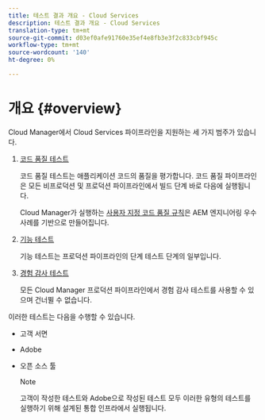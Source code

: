 ```yaml
---
title: 테스트 결과 개요 - Cloud Services
description: 테스트 결과 개요 - Cloud Services
translation-type: tm+mt
source-git-commit: d03ef0afe91760e35ef4e8fb3e3f2c833cbf945c
workflow-type: tm+mt
source-wordcount: '140'
ht-degree: 0%

---
```



# 개요 {#overview}

Cloud Manager에서 Cloud Services 파이프라인을 지원하는 세 가지 범주가 있습니다.

1. [코드 품질 테스트](/help/implementing/cloud-manager/code-quality-testing.md)

   코드 품질 테스트는 애플리케이션 코드의 품질을 평가합니다. 코드 품질 파이프라인은 모든 비프로덕션 및 프로덕션 파이프라인에서 빌드 단계 바로 다음에 실행됩니다.

   Cloud Manager가 실행하는 [사용자 지정 코드 품질 규칙](/help/implementing/cloud-manager/custom-code-quality-rules.md)은 AEM 엔지니어링 우수 사례를 기반으로 만들어집니다.

1. [기능 테스트](/help/implementing/cloud-manager/functional-testing.md)

   기능 테스트는 프로덕션 파이프라인의 단계 테스트 단계의 일부입니다.

1. [경험 감사 테스트](/help/implementing/cloud-manager/experience-audit-testing.md)

   모든 Cloud Manager 프로덕션 파이프라인에서 경험 감사 테스트를 사용할 수 있으며 건너뛸 수 없습니다.

이러한 테스트는 다음을 수행할 수 있습니다.

* 고객 서면
* Adobe
* 오픈 소스 툴

   >[!NOTE]
   > 고객이 작성한 테스트와 Adobe으로 작성된 테스트 모두 이러한 유형의 테스트를 실행하기 위해 설계된 통합 인프라에서 실행됩니다.

